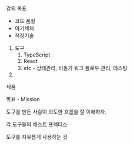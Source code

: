 #

강의 목표

- 코드 품질
- 아키텍처
- 적정기술

1. 도구
   1. TypeScript
   2. React
   3. etc - 상태관리, 비동기 워크 플로우 관리, 테스팅
2. 

제품

목표 - Mission

도구를 만든 사람이 의도한 흐름을 잘 이해하자.

각 도구들의 베스트 프렉티스

도구를 자유롭게 사용하는 것

